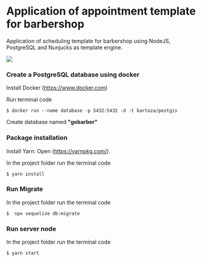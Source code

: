 # Application of appointment template for barbershop

Application of scheduling template for barbershop using NodeJS, PostgreSQL and Nunjucks as template engine.

![](https://media.giphy.com/media/1wrlkILYpw65VDMwPo/giphy.gif)

### Create a PostgreSQL database using docker

Install Docker (https://www.docker.com)

Run terminal code

```
$ docker run --name database -p 5432:5432 -d -t kartoza/postgis
```

Create database named **"gobarber"**

### Package installation

Install Yarn:
Open (https://yarnpkg.com/).

In the project folder run the terminal code

```
$ yarn install
```

### Run Migrate

In the project folder run the terminal code

```
$  npx sequelize db:migrate
```

### Run server node

In the project folder run the terminal code

```
$ yarn start
```
